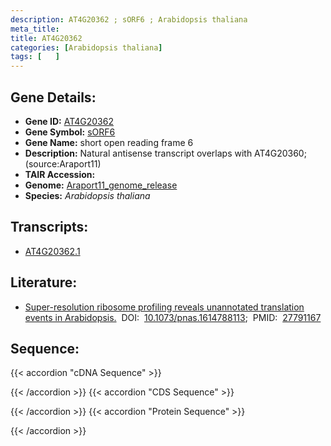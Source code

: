 ```yaml
---
description: AT4G20362 ; sORF6 ; Arabidopsis thaliana
meta_title:
title: AT4G20362
categories: [Arabidopsis thaliana]
tags: [   ]
---
```


## Gene Details:
- **Gene ID:** [AT4G20362](https://www.arabidopsis.org/locus?name=AT4G20362)
- **Gene Symbol:** <u>sORF6</u>
- **Gene Name:** short open reading frame 6
- **Description:**   Natural antisense transcript overlaps with AT4G20360;(source:Araport11)
- **TAIR Accession:** 
- **Genome:** [Araport11_genome_release](https://www.arabidopsis.org/download/list?dir=Genes%2FAraport11_genome_release)
- **Species:** *Arabidopsis thaliana*

## Transcripts:
   -  [AT4G20362.1](https://www.arabidopsis.org/gene?name=AT4G20362.1)
## Literature:
   - [Super-resolution ribosome profiling reveals unannotated translation events in  Arabidopsis.](https://www.doi.org/10.1073/pnas.1614788113)&nbsp;&nbsp;DOI:&nbsp;&nbsp;[10.1073/pnas.1614788113](https://www.doi.org/10.1073/pnas.1614788113);&nbsp;&nbsp;PMID:&nbsp;&nbsp;[27791167](https://pubmed.ncbi.nlm.nih.gov/27791167/)
## Sequence:
{{< accordion "cDNA Sequence" >}}

{{< /accordion >}}
{{< accordion "CDS Sequence" >}}

{{< /accordion >}}
{{< accordion "Protein Sequence" >}}

{{< /accordion >}}
